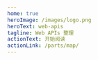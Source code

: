 ```yaml
---
home: true
heroImage: /images/logo.png
heroText: web-apis
tagline: Web APIs 整理
actionText: 开始阅读
actionLink: /parts/map/
---
```

